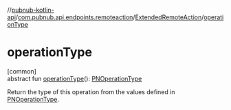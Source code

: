 //[pubnub-kotlin-api](../../../index.md)/[com.pubnub.api.endpoints.remoteaction](../index.md)/[ExtendedRemoteAction](index.md)/[operationType](operation-type.md)

# operationType

[common]\
abstract fun [operationType](operation-type.md)(): [PNOperationType](../../com.pubnub.api.enums/-p-n-operation-type/index.md)

Return the type of this operation from the values defined in [PNOperationType](../../com.pubnub.api.enums/-p-n-operation-type/index.md).
